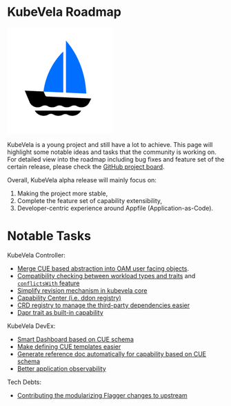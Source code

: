 # KubeVela Roadmap

![alt](../resources/KubeVela-01.png)

KubeVela is a young project and still have a lot to achieve. This page will highlight some notable ideas and tasks that the community is working on. For detailed view into the roadmap including bug fixes and feature set of the certain release, please check the [GitHub project board](https://github.com/oam-dev/kubevela/projects/1).

Overall, KubeVela alpha release will mainly focus on:
1. Making the project more stable,
2. Complete the feature set of capability extensibility,
3. Developer-centric experience around Appfile (Application-as-Code).

# Notable Tasks

KubeVela Controller:
- [Merge CUE based abstraction into OAM user facing objects](https://github.com/oam-dev/kubevela/projects/1#card-48198530).
- [Compatibility checking between workload types and traits](https://github.com/oam-dev/kubevela/projects/1#card-48199349) and [`conflictsWith` feature](https://github.com/oam-dev/kubevela/projects/1#card-48199465)
- [Simplify revision mechanism in kubevela core](https://github.com/oam-dev/kubevela/projects/1#card-48199829)
- [Capability Center (i.e. ddon registry)](https://github.com/oam-dev/kubevela/projects/1#card-48203470)
- [CRD registry to manage the third-party dependencies easier](https://github.com/oam-dev/kubevela/projects/1#card-48200758)
- [Dapr trait as built-in capability](https://github.com/oam-dev/kubevela/projects/1#card-49368484)

KubeVela DevEx:
- [Smart Dashboard based on CUE schema](https://github.com/oam-dev/kubevela/projects/1#card-48200031)
- [Make defining CUE templates easier](https://github.com/oam-dev/kubevela/projects/1#card-48200509)
- [Generate reference doc automatically for capability based on CUE schema](https://github.com/oam-dev/kubevela/projects/1#card-48200195)
- [Better application observability](https://github.com/oam-dev/kubevela/projects/1#card-47134946)

Tech Debts:
- [Contributing the modularizing Flagger changes to upstream](https://github.com/oam-dev/kubevela/projects/1#card-48198830)